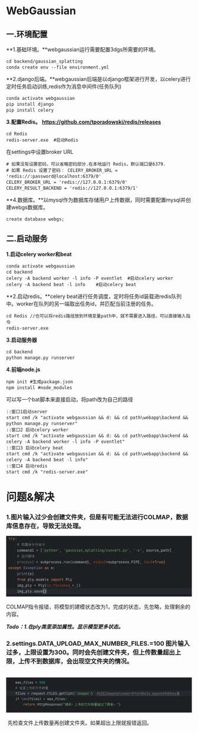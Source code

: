 # WebGaussian

## 一.环境配置

**1.基础环境。**webgaussian运行需要配置3dgs所需要的环境。

```
cd backend/gaussian_splatting
conda create env --file environment.yml
```

**2.django后端。**webgaussian后端是以django框架进行开发，以celery进行定时任务启动训练,redis作为消息中间件(任务队列)

```
conda activate webgaussian
pip install django
pip install celery
```

**3.配置Redis。**    **https://github.com/tporadowski/redis/releases**

```
cd Redis
redis-server.exe  #启动Redis
```

在settings中设置broker URL

```
# 如果没有设置密码，可以省略密码部分.在本地运行 Redis，默认端口是6379.
# 如果 Redis 设置了密码： CELERY_BROKER_URL = 'redis://:password@localhost:6379/0'
CELERY_BROKER_URL = 'redis://127.0.0.1:6379/0'
CELERY_RESULT_BACKEND = 'redis://127.0.0.1:6379/1'
```

**4.数据库。**以mysql作为数据库存储用户上传数据，同时需要配置mysql并创建webgs数据库。

```
create database webgs;
```



## 二.启动服务

**1.启动celery worker和beat**

```
conda activate webgaussian
cd backend
celery -A backend worker -l info -P eventlet  #启动celery worker
celery -A backend beat -l info    #启动celery beat
```

**2.启动redis。**celery beat进行任务调度，定时将任务id装载进redis队列中。worker在队列的另一端取出任务id，并匹配当前注册的任务。

```
cd Redis //也可以将redis路径放到环境变量path中，就不需要进入路径，可以直接输入指令
redis-server.exe 
```

**3.启动服务器**

```
cd backend
python manage.py runserver
```

**4.前端node.js**

```
npm init #生成package.json
npm install #node_modules
```

可以写一个bat脚本来直接启动，将path改为自己的路径

```
::窗口1启动server
start cmd /k "activate webgaussian && d: && cd path\webapp\backend && python manage.py runserver"
::窗口2 启动celery worker
start cmd /k "activate webgaussian && d: && cd path\webapp\backend && celery -A backend worker -l info -P eventlet"
::窗口3 启动celery beat
start cmd /k "activate webgaussian && d: && cd path\webapp\backend && celery -A backend beat -l info"
::窗口4 启动redis
start cmd /k "redis-server.exe"    
```





# 问题&解决

### 1.图片输入过少会创建文件夹，但是有可能无法进行COLMAP，数据库信息存在，导致无法处理。

![image-20240606110249236](assets/image-20240606110249236.png)

​	COLMAP指令报错，将模型的建模状态改为1，完成的状态，先忽略，处理剩余的内容。

​	***Todo：1.在ply类里添加属性。显示模型更多状态。***

### 2.settings.DATA_UPLOAD_MAX_NUMBER_FILES.=100 图片输入过多，上限设置为300。同时会先创建文件夹，但上传数量超出上限，上传不到数据库，会出现空文件夹的情况。

​					![image-20240606110517862](assets/image-20240606110517862.png)

​	先检查文件上传数量再创建文件夹。如果超出上限就报错返回。
